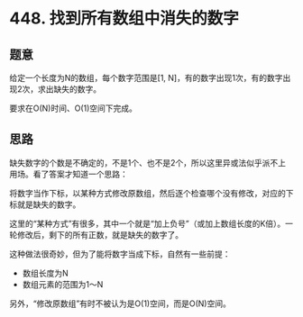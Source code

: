 # 448. 找到所有数组中消失的数字

## 题意

给定一个长度为N的数组，每个数字范围是[1, N]，有的数字出现1次，有的数字出现2次，求出缺失的数字。

要求在O(N)时间、O(1)空间下完成。

## 思路

缺失数字的个数是不确定的，不是1个、也不是2个，所以这里异或法似乎派不上用场。看了答案才知道一个思路：

将数字当作下标，以某种方式修改原数组，然后逐个检查哪个没有修改，对应的下标就是缺失的数字。

这里的“某种方式”有很多，其中一个就是“加上负号”（或加上数组长度的K倍）。一轮修改后，剩下的所有正数，就是缺失的数字了。

这种做法很奇妙，但为了能将数字当成下标，自然有一些前提：

- 数组长度为N
- 数组元素的范围为1～N

另外，“修改原数组”有时不被认为是O(1)空间，而是O(N)空间。
